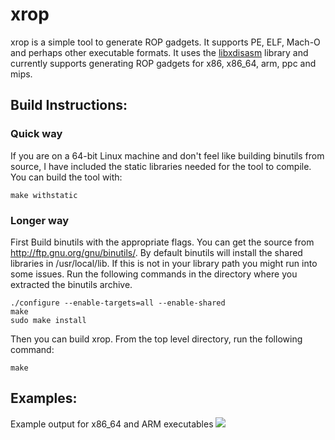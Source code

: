 xrop
=======

xrop is a simple tool to generate ROP gadgets. It supports PE, ELF, Mach-O and perhaps other executable formats. It uses the [libxdisasm](http://github.com/acama/libxdisasm) library and currently supports generating ROP gadgets for x86, x86_64, arm, ppc and mips.

Build Instructions:
-------------------
### Quick way
If you are on a 64-bit Linux machine and don't feel like building binutils from source, I have included the static libraries needed for the tool to compile. You can build the tool with:
```
make withstatic
```
### Longer way
First Build binutils with the appropriate flags. You can get the source from http://ftp.gnu.org/gnu/binutils/. By default binutils will install the shared libraries in /usr/local/lib. If this is not in your library path you might run into some issues. Run the following commands in the directory where you extracted the binutils archive.
```
./configure --enable-targets=all --enable-shared
make
sudo make install
```
Then you can build xrop. From the top level directory, run the following command:
```
make
```

Examples:
---------
Example output for x86_64 and ARM executables
<img src="http://i.imgur.com/HAgVLD0.png">
